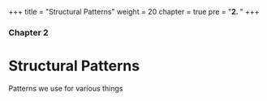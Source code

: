 +++
title = "Structural Patterns"
weight = 20
chapter = true
pre = "<b>2. </b>"
+++

### Chapter 2

# Structural Patterns

Patterns we use for various things
